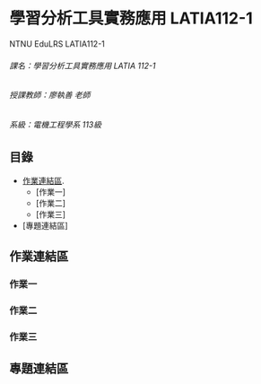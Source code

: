 # 學習分析工具實務應用 LATIA112-1
NTNU EduLRS LATIA112-1
###### 課名：學習分析工具實務應用 LATIA 112-1
###### 授課教師：廖執善 老師
###### 系級：電機工程學系 113級

## 目錄
* [作業連結區](https://ithelp.ithome.com.tw/articles/10203758).
  * [作業一]
  * [作業二]
  * [作業三]
* [專題連結區]

## 作業連結區
### 作業一
### 作業二
### 作業三

## 專題連結區
